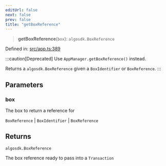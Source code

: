 ```yaml
---
editUrl: false
next: false
prev: false
title: "getBoxReference"
---
```


> **getBoxReference**(`box`): `algosdk.BoxReference`

Defined in: [src/app.ts:389](https://github.com/algorandfoundation/algokit-utils-ts/blob/45957336d0cbf88c980c0a3343335a5e5e142c93/src/app.ts#L389)

:::caution[Deprecated]
Use `AppManager.getBoxReference()` instead.

Returns a `algosdk.BoxReference` given a `BoxIdentifier` or `BoxReference`.
:::

## Parameters

### box

The box to return a reference for

`BoxReference` | `BoxIdentifier` | `BoxReference`

## Returns

`algosdk.BoxReference`

The box reference ready to pass into a `Transaction`

